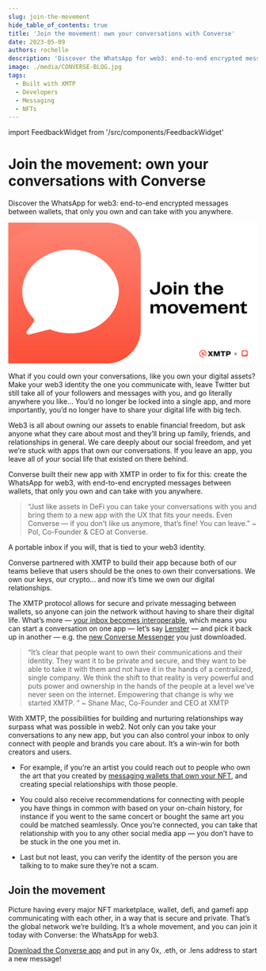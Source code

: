```yaml
---
slug: join-the-movement
hide_table_of_contents: true
title: 'Join the movement: own your conversations with Converse'
date: 2023-05-09
authors: rochelle
description: 'Discover the WhatsApp for web3: end-to-end encrypted messages between wallets, that only you own and can take with you anywhere.'
image: ./media/CONVERSE-BLOG.jpg
tags:
  - Built with XMTP
  - Developers
  - Messaging
  - NFTs
---
```


import FeedbackWidget from '/src/components/FeedbackWidget'

# Join the movement: own your conversations with Converse

Discover the WhatsApp for web3: end-to-end encrypted messages between wallets, that only you own and can take with you anywhere.

![CONVERSE-BLOG.jpg](./media/CONVERSE-BLOG.jpg)

<!--truncate-->

What if you could own your conversations, like you own your digital assets? Make your web3 identity the one you communicate with, leave Twitter but still take all of your followers and messages with you, and go literally anywhere you like... You’d no longer be locked into a single app, and more importantly, you’d no longer have to share your digital life with big tech.

Web3 is all about owning our assets to enable financial freedom, but ask anyone what they care about most and they’ll bring up family, friends, and relationships in general. We care deeply about our social freedom, and yet we’re stuck with apps that own our conversations. If you leave an app, you leave all of your social life that existed on there behind.

Converse built their new app with XMTP in order to fix for this: create the WhatsApp for web3, with end-to-end encrypted messages between wallets, that only you own and can take with you anywhere.

> “Just like assets in DeFi you can take your conversations with you and bring them to a new app with the UX that fits your needs. Even Converse — if you don’t like us anymore, that’s fine! You can leave.” ~ Pol, Co-Founder & CEO at Converse.

A portable inbox if you will, that is tied to your web3 identity.

Converse partnered with XMTP to build their app because both of our teams believe that users should be the ones to own their conversations. We own our keys, our crypto... and now it’s time we own our digital relationships.

The XMTP protocol allows for secure and private messaging between wallets, so anyone can join the network without having to share their digital life. What’s more — [your inbox becomes interoperable](/docs/concepts/interoperable-inbox), which means you can start a conversation on one app — let’s say [Lenster](https://lenster.xyz/) — and pick it back up in another — e.g. the [new Converse Messenger](https://getconverse.app/) you just downloaded.

> “It’s clear that people want to own their communications and their identity. They want it to be private and secure, and they want to be able to take it with them and not have it in the hands of a centralized, single company. We think the shift to that reality is very powerful and puts power and ownership in the hands of the people at a level we’ve never seen on the internet. Empowering that change is why we started XMTP. ” ~ Shane Mac, Co-Founder and CEO at XMTP

With XMTP, the possibilities for building and nurturing relationships way surpass what was possible in web2. Not only can you take your conversations to any new app, but you can also control your inbox to only connect with people and brands you care about. It’s a win-win for both creators and users.

- For example, if you’re an artist you could reach out to people who own the art that you created by [messaging wallets that own your NFT](truths-not-spoofs), and creating special relationships with those people.

- You could also receive recommendations for connecting with people you have things in common with based on your on-chain history, for instance if you went to the same concert or bought the same art you could be matched seamlessly. Once you’re connected, you can take that relationship with you to any other social media app — you don’t have to be stuck in the one you met in.

- Last but not least, you can verify the identity of the person you are talking to to make sure they’re not a scam.

## Join the movement

Picture having every major NFT marketplace, wallet, defi, and gamefi app communicating with each other, in a way that is secure and private. That’s the global network we’re building. It’s a whole movement, and you can join it today with Converse: the WhatsApp for web3.

[Download the Converse app](https://getconverse.app/) and put in any 0x, .eth, or .lens address to start a new message!

<br/>
<FeedbackWidget />
